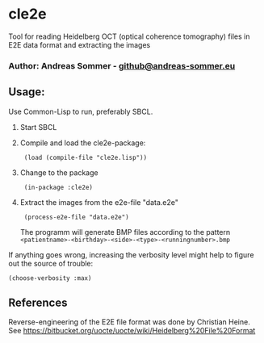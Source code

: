 # cle2e
Tool for reading Heidelberg OCT (optical coherence tomography) files in E2E data format and extracting the images

### Author: Andreas Sommer - github@andreas-sommer.eu

## Usage:
Use Common-Lisp to run, preferably SBCL.

1) Start SBCL

3) Compile and load the cle2e-package:  

        (load (compile-file "cle2e.lisp"))

3) Change to the package  

        (in-package :cle2e)
        
4) Extract the images from the e2e-file "data.e2e"  

        (process-e2e-file "data.e2e")

   The programm will generate BMP files according to the pattern  `<patientname>-<birthday>-<side>-<type>-<runningnumber>.bmp`


If anything goes wrong, increasing the verbosity level might help to figure out the source of trouble:  

    (choose-verbosity :max)

   
## References

Reverse-engineering of the E2E file format was done by Christian Heine.  
See https://bitbucket.org/uocte/uocte/wiki/Heidelberg%20File%20Format  
